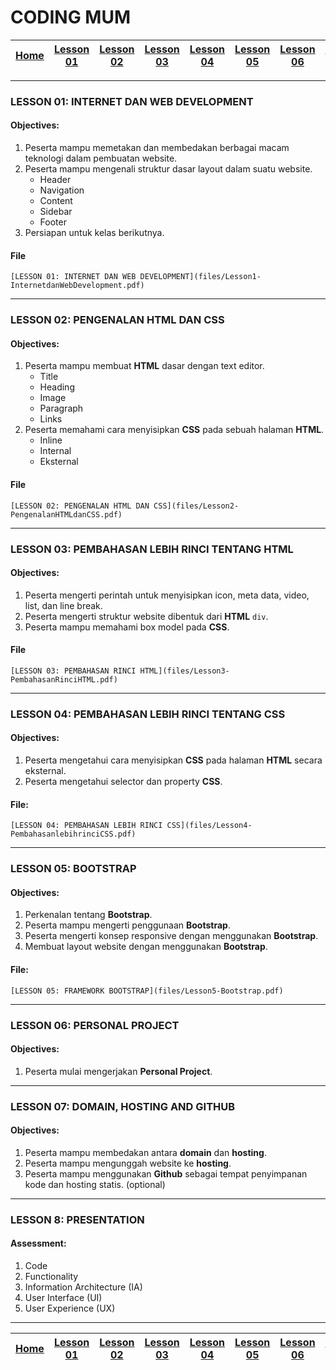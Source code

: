 # CODING MUM

| [Home][0] | [Lesson 01][1] | [Lesson 02][2] | [Lesson 03][3] | [Lesson 04][4] | [Lesson 05][5] | [Lesson 06][6] | [Lesson 07][7] | [Presentasi][8] |
|:---------:|:--------------:|:--------------:|:--------------:|:--------------:|:--------------:|:--------------:|:----------------:|:--------------:|

---

### LESSON 01: INTERNET DAN WEB DEVELOPMENT
#### Objectives:
1. Peserta mampu memetakan dan membedakan berbagai macam teknologi dalam pembuatan website.
2. Peserta mampu mengenali struktur dasar layout dalam suatu website.
    * Header
    * Navigation
    * Content
    * Sidebar
    * Footer
3. Persiapan untuk kelas berikutnya.

#### File
	[LESSON 01: INTERNET DAN WEB DEVELOPMENT](files/Lesson1-InternetdanWebDevelopment.pdf)
----

### LESSON 02: PENGENALAN HTML DAN CSS
#### Objectives:
1. Peserta mampu membuat **HTML** dasar dengan text editor.
    * Title
    * Heading
    * Image
    * Paragraph
    * Links
2. Peserta memahami cara menyisipkan **CSS** pada sebuah halaman **HTML**.
    * Inline
    * Internal
    * Eksternal

#### File
	[LESSON 02: PENGENALAN HTML DAN CSS](files/Lesson2-PengenalanHTMLdanCSS.pdf)
----

### LESSON 03: PEMBAHASAN LEBIH RINCI TENTANG HTML
#### Objectives:
1. Peserta mengerti perintah untuk menyisipkan icon, meta data, video, list, dan line break.
2. Peserta mengerti struktur website dibentuk dari **HTML** `div`.
3. Peserta mampu memahami box model pada **CSS**.

#### File
	[LESSON 03: PEMBAHASAN RINCI HTML](files/Lesson3-PembahasanRinciHTML.pdf)
----

### LESSON 04: PEMBAHASAN LEBIH RINCI TENTANG CSS
#### Objectives:
1. Peserta mengetahui cara menyisipkan **CSS** pada halaman **HTML** secara eksternal.
2. Peserta mengetahui selector dan property **CSS**.

#### File:
	[LESSON 04: PEMBAHASAN LEBIH RINCI CSS](files/Lesson4-PembahasanlebihrinciCSS.pdf)
----

### LESSON 05: BOOTSTRAP
#### Objectives:
1. Perkenalan tentang **Bootstrap**.
2. Peserta mampu mengerti penggunaan **Bootstrap**.
3. Peserta mengerti konsep responsive dengan menggunakan **Bootstrap**.
4. Membuat layout website dengan menggunakan **Bootstrap**.

#### File:
	[LESSON 05: FRAMEWORK BOOTSTRAP](files/Lesson5-Bootstrap.pdf)
----

### LESSON 06: PERSONAL PROJECT
#### Objectives:
1. Peserta mulai mengerjakan **Personal Project**.

----

### LESSON 07: DOMAIN, HOSTING AND GITHUB
#### Objectives:
1. Peserta mampu membedakan antara **domain** dan **hosting**.
2. Peserta mampu mengunggah website ke **hosting**.
3. Peserta mampu menggunakan **Github** sebagai tempat penyimpanan kode dan hosting statis. (optional)

----

### LESSON 8: PRESENTATION
#### Assessment:
1. Code
2. Functionality
3. Information Architecture (IA)
4. User Interface (UI)
5. User Experience (UX)

----
<!---
### Catatan:
1. HTML dan CSS dijadikan materi utama kurikulum Coding Mum. Alumni diharapkan bisa menjadi front-end developer yang memiliki pengetahuan HTML dan CSS solid, ditambah kemampuan menggunakan JavaScript sebagai pendukung.

2. Bootstrap adalah framework yang paling popular saat ini. Ia sangat membantu development website dari segi waktu dan biaya. Mungkin perlu effort lebih bagi pengajar untuk familiar dengan Bootstrap.

3. Materi Github mungkin menjadi bottleneck bagi proses belajar/mengajar Coding Mum. Diharapkan materi Github hanya sebagai pendukung saja. Mentor berperan besar dalam membantu meng-upload website ke Github peserta. Sehingga tidak membuang waktu banyak di materi Github.

4. Materi JavaScript mungkin materi berat bagi Coding Mum. Diharapkan JavaScript yang diajarkan hanya elemen pendukung dari pembuatan website

5. The art of searching. Kelas tidak bisa mengcover seluruh ilmu. Beritahu trik mencari solusi di Google dengan keyword yang spesifik.

---
-->
| [Home][0] | [Lesson 01][1] | [Lesson 02][2] | [Lesson 03][3] | [Lesson 04][4] | [Lesson 05][5] | [Lesson 06][6] | [Lesson 07][7] | [Presentation][8] |
|:---------:|:--------------:|:--------------:|:--------------:|:--------------:|:--------------:|:--------------------:|:--------------:|:-----------------:|

[0]: README.md "Home"
[1]: lesson-01.md "Internet dan Web Development"
[2]: lesson-02.md "Pengenalan HTML dan CSS"
[3]: lesson-03.md "Pembahasan Lebih Rinci Tentang HTML"
[4]: lesson-04.md "Pembahasan Lebih Rinci Tentang CSS"
[5]: lesson-05.md "Framework Bootstrap"
[6]: lesson-06.md "Personal Project"
[7]: lesson-07.md "Domain, Hosting dan GitHub"
[8]: lesson-08.md "Presentation"
